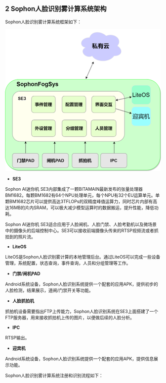 ## **2 Sophon人脸识别雾计算系统架构**

Sophon人脸识别雾计算系统框架如下：

![](../../imgs/SophonFog私有云架构.png)



- **SE3**

Sophon AI迷你机 SE3内部集成了一颗BITAMAIN最新发布的张量处理器BM1682。每颗BM1682有64个NPU处理单元，每个NPU有32个EU运算单元。单颗BM1682芯片可以提供高达3TFLOPs的双精度峰值运算力，同时芯片内部有高达16MB的片内SRAM，可以极大减少模型运算时的数据搬运，提升性能，降低功耗。

Sophon AI迷你机 SE3适合应用于人脸闸机、人脸门禁、人脸考勤机以及微场景中的摄像头的后端控制中心。SE3可以接收前端摄像头传来的RTSP视频流或者抓拍到的照片流。

- **LiteOS**

LiteOS是Sophon人脸识别雾计算的本地管理后台。通过LiteOS可以完成一些设备管理，系统配置，状态查询，事件查询，人员和分组管理等工作。

- **门禁/闸机PAD**

Android系统设备，Sophon人脸识别系统提供一个配套的应用APK，提供初步的人脸检测，结果展示，道闸/门禁开关等功能。

- **人脸抓拍机**

抓拍机设备需要指出FTP上传能力，Sophon人脸识别系统在SE3上面搭建了一个FTP服务器，用来接收抓拍机上传的图片，以便做后续的人脸分析。

- **IPC**

RTSP输出。

- **迎宾机**

Android系统设备，Sophon人脸识别系统提供一个配套的应用APK，提供信息展示功能。

Sophon人脸识别雾计算系统注册和识别流程如下：

